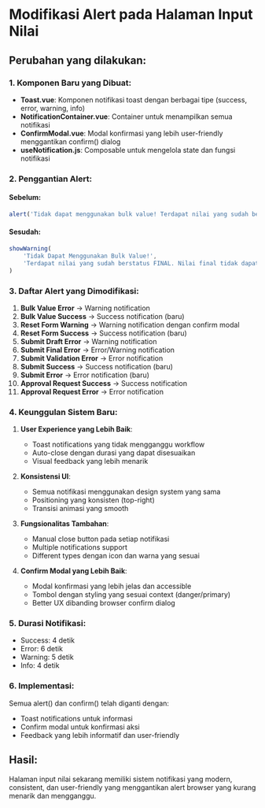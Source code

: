 # Modifikasi Alert pada Halaman Input Nilai

## Perubahan yang dilakukan:

### 1. Komponen Baru yang Dibuat:
- **Toast.vue**: Komponen notifikasi toast dengan berbagai tipe (success, error, warning, info)
- **NotificationContainer.vue**: Container untuk menampilkan semua notifikasi
- **ConfirmModal.vue**: Modal konfirmasi yang lebih user-friendly menggantikan confirm() dialog
- **useNotification.js**: Composable untuk mengelola state dan fungsi notifikasi

### 2. Penggantian Alert:

#### Sebelum:
```javascript
alert('Tidak dapat menggunakan bulk value! Terdapat nilai yang sudah berstatus FINAL.')
```

#### Sesudah:
```javascript
showWarning(
    'Tidak Dapat Menggunakan Bulk Value!', 
    'Terdapat nilai yang sudah berstatus FINAL. Nilai final tidak dapat diubah tanpa persetujuan admin.'
)
```

### 3. Daftar Alert yang Dimodifikasi:

1. **Bulk Value Error** → Warning notification
2. **Bulk Value Success** → Success notification (baru)
3. **Reset Form Warning** → Warning notification dengan confirm modal
4. **Reset Form Success** → Success notification (baru)
5. **Submit Draft Error** → Warning notification
6. **Submit Final Error** → Error/Warning notification
7. **Submit Validation Error** → Error notification
8. **Submit Success** → Success notification (baru)
9. **Submit Error** → Error notification (baru)
10. **Approval Request Success** → Success notification
11. **Approval Request Error** → Error notification

### 4. Keunggulan Sistem Baru:

1. **User Experience yang Lebih Baik**:
   - Toast notifications yang tidak mengganggu workflow
   - Auto-close dengan durasi yang dapat disesuaikan
   - Visual feedback yang lebih menarik

2. **Konsistensi UI**:
   - Semua notifikasi menggunakan design system yang sama
   - Positioning yang konsisten (top-right)
   - Transisi animasi yang smooth

3. **Fungsionalitas Tambahan**:
   - Manual close button pada setiap notifikasi
   - Multiple notifications support
   - Different types dengan icon dan warna yang sesuai

4. **Confirm Modal yang Lebih Baik**:
   - Modal konfirmasi yang lebih jelas dan accessible
   - Tombol dengan styling yang sesuai context (danger/primary)
   - Better UX dibanding browser confirm dialog

### 5. Durasi Notifikasi:
- Success: 4 detik
- Error: 6 detik  
- Warning: 5 detik
- Info: 4 detik

### 6. Implementasi:

Semua alert() dan confirm() telah diganti dengan:
- Toast notifications untuk informasi
- Confirm modal untuk konfirmasi aksi
- Feedback yang lebih informatif dan user-friendly

## Hasil:
Halaman input nilai sekarang memiliki sistem notifikasi yang modern, consistent, dan user-friendly yang menggantikan alert browser yang kurang menarik dan mengganggu.
